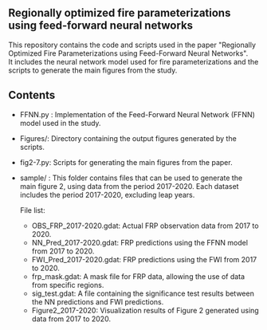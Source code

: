 ## Regionally optimized fire parameterizations using feed-forward neural networks

This repository contains the code and scripts used in the paper "Regionally Optimized Fire Parameterizations using Feed-Forward Neural Networks".  
It includes the neural network model used for fire parameterizations and the scripts to generate the main figures from the study.

## Contents

- FFNN.py : Implementation of the Feed-Forward Neural Network (FFNN) model used in the study.
- Figures/: Directory containing the output figures generated by the scripts.
- fig2-7.py: Scripts for generating the main figures from the paper.
- sample/ : This folder contains files that can be used to generate the main figure 2, using data from the period 2017-2020. Each dataset includes the period 2017-2020, excluding leap years.

  File list:
  
  - OBS_FRP_2017-2020.gdat: Actual FRP observation data from 2017 to 2020.  
  - NN_Pred_2017-2020.gdat: FRP predictions using the FFNN model from 2017 to 2020.  
  - FWI_Pred_2017-2020.gdat: FRP predictions using the FWI from 2017 to 2020.  
  - frp_mask.gdat: A mask file for FRP data, allowing the use of data from specific regions.  
  - sig_test.gdat: A file containing the significance test results between the NN predictions and FWI predictions.  
  - Figure2_2017-2020: Visualization results of Figure 2 generated using data from 2017 to 2020.  
